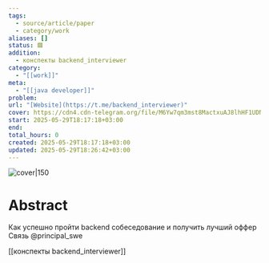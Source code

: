 ```yaml
---
tags:
  - source/article/paper
  - category/work
aliases: []
status: 🟥
addition:
  - конспекты backend_interviewer
category:
  - "[[work]]"
meta:
  - "[[java developer]]"
problem: 
url: "[Website](https://t.me/backend_interviewer)"
cover: https://cdn4.cdn-telegram.org/file/M6Yw7qm3mst8MactxuAJ8lhHF1UDNC_pxyHCtqazygqAccC5XKxo3A7sjL1XNKSSX29qdiqDgDGblY9aRif5_OHo_YucMO69QbH1XFnvsxbdN9X3SaYcJ1Ijeuc0jKvTuN26N26Hd4_pkwFFQZFmFHuwJ3PUJctXl4Z_Jd-TiyybNBxjGHOmqAlc8Mm-u7yDAN0jVdFVSQ-xtmiPiBKRjgFhmY9qGhGh5LRFP4Rhau0SjbLhYQaGX8FW-iwI8vVHRY3jvoKM3nTTOkcJyayvmgPrhO6Vx4FlwG7HkWK-Kkh0KWHARk99Sig2P-xlcwbkkHFDsKQfWSFgeX6jM-85PA.jpg
start: 2025-05-29T18:17:18+03:00
end: 
total_hours: 0
created: 2025-05-29T18:17:18+03:00
updated: 2025-05-29T18:26:42+03:00
---
```


![cover|150](https://cdn4.cdn-telegram.org/file/M6Yw7qm3mst8MactxuAJ8lhHF1UDNC_pxyHCtqazygqAccC5XKxo3A7sjL1XNKSSX29qdiqDgDGblY9aRif5_OHo_YucMO69QbH1XFnvsxbdN9X3SaYcJ1Ijeuc0jKvTuN26N26Hd4_pkwFFQZFmFHuwJ3PUJctXl4Z_Jd-TiyybNBxjGHOmqAlc8Mm-u7yDAN0jVdFVSQ-xtmiPiBKRjgFhmY9qGhGh5LRFP4Rhau0SjbLhYQaGX8FW-iwI8vVHRY3jvoKM3nTTOkcJyayvmgPrhO6Vx4FlwG7HkWK-Kkh0KWHARk99Sig2P-xlcwbkkHFDsKQfWSFgeX6jM-85PA.jpg)

# Abstract

Как успешно пройти backend собеседование и получить лучший оффер		Связь @principal_swe

[[конспекты backend_interviewer]]
